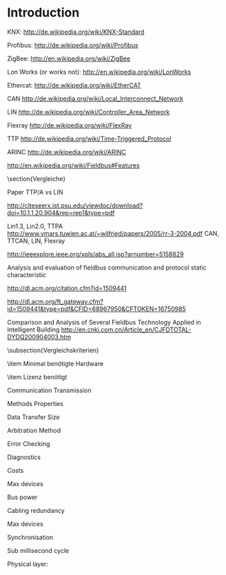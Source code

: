# Introduction #

KNX: http://de.wikipedia.org/wiki/KNX-Standard

Profibus: http://de.wikipedia.org/wiki/Profibus

ZigBee: http://en.wikipedia.org/wiki/ZigBee

Lon Works (or works not): http://en.wikipedia.org/wiki/LonWorks

Ethercat: http://de.wikipedia.org/wiki/EtherCAT

CAN http://de.wikipedia.org/wiki/Local_Interconnect_Network

LIN http://de.wikipedia.org/wiki/Controller_Area_Network

Flexray http://de.wikipedia.org/wiki/FlexRay

TTP http://de.wikipedia.org/wiki/Time-Triggered_Protocol

ARINC http://de.wikipedia.org/wiki/ARINC

http://en.wikipedia.org/wiki/Fieldbus#Features


\section{Vergleiche}

Paper TTP/A vs LIN

http://citeseerx.ist.psu.edu/viewdoc/download?doi=10.1.1.20.904&rep=rep1&type=pdf

Lin1.3, Lin2.0, TTPA
http://www.vmars.tuwien.ac.at/~wilfried/papers/2005/rr-3-2004.pdf
CAN, TTCAN, LIN, Flexray

http://ieeexplore.ieee.org/xpls/abs_all.jsp?arnumber=5158829

Analysis and evaluation of fieldbus communication and protocol static characteristic

http://dl.acm.org/citation.cfm?id=1509441

http://dl.acm.org/ft_gateway.cfm?id=1509441&type=pdf&CFID=68967950&CFTOKEN=16750985

Comparison and Analysis of Several Fieldbus Technology Applied in Intelligent Building
http://en.cnki.com.cn/Article_en/CJFDTOTAL-DYDQ200904003.htm


\subsection{Vergleichskriterien}

\item Minimal benötigte Hardware

\item Lizenz benötigt

Communication Transmission

Methods Properties

Data Transfer Size

Arbitration Method

Error Checking

Diagnostics

Costs

Max devices

Bus power

Cabling redundancy

Max devices

Synchronisation

Sub millisecond cycle





Physical layer: